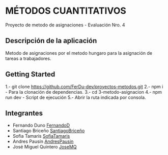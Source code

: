 # MÉTODOS CUANTITATIVOS

Proyecto de metodo de asignaciones - Evaluación Nro. 4

## Descripción de la aplicación

Metodo de asignaciones por el metodo hungaro para la asignación de tareas a trabajadores.

## Getting Started

1.- git clone https://github.com/FerDu-dev/proyectos-metodos.git
2.- npm i - Para la clonación de dependencias.
3.- cd 3-metodo-asignacion
4.- npm run dev - Script de ejecución
5.- Abrir la ruta indicada por consola.

## Integrantes

- Fernando Duno [FernandoD](https://github.com/FerDu-dev)
- Santiago Briceño [SantiagoBriceño](https://github.com/SantiagoBriceno)
- Sofia Tamaris [SofiaTamaris](https://github.com/Sofiatamaris)
- Andres Pausín [AndresPausin](https://github.com/andrespausin)
- José Miguel Quintero [JoseMQ](https://github.com/Josemq24)
